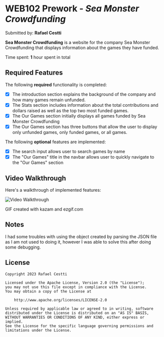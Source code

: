 # WEB102 Prework - _Sea Monster Crowdfunding_

Submitted by: **Rafael Cestti**

**Sea Monster Crowdfunding** is a website for the company Sea Monster Crowdfunding that displays information about the games they have funded.

Time spent: **1** hour spent in total

## Required Features

The following **required** functionality is completed:

-   [x] The introduction section explains the background of the company and how many games remain unfunded.
-   [x] The Stats section includes information about the total contributions and dollars raised as well as the top two most funded games.
-   [x] The Our Games section initially displays all games funded by Sea Monster Crowdfunding
-   [x] The Our Games section has three buttons that allow the user to display only unfunded games, only funded games, or all games.

The following **optional** features are implemented:

-   [x] The search input allows user to search games by name
-   [x] The "Our Games" title in the navbar allows user to quickly navigate to the "Our Games" section

## Video Walkthrough

Here's a walkthrough of implemented features:

<img src='codepathgif_webdev.gif' title='Video Walkthrough' width='' alt='Video Walkthrough' />

<!-- Replace this with whatever GIF tool you used! -->

GIF created with kazam and ezgif.com

<!-- Recommended tools:
[Kap](https://getkap.co/) for macOS
[ScreenToGif](https://www.screentogif.com/) for Windows
[peek](https://github.com/phw/peek) for Linux. -->

## Notes

I had some troubles with using the object created by parsing the JSON file as I am not used to doing it, however I was able to solve this after doing some debugging.

## License

    Copyright 2023 Rafael Cestti

    Licensed under the Apache License, Version 2.0 (the "License");
    you may not use this file except in compliance with the License.
    You may obtain a copy of the License at

        http://www.apache.org/licenses/LICENSE-2.0

    Unless required by applicable law or agreed to in writing, software
    distributed under the License is distributed on an "AS IS" BASIS,
    WITHOUT WARRANTIES OR CONDITIONS OF ANY KIND, either express or implied.
    See the License for the specific language governing permissions and
    limitations under the License.
